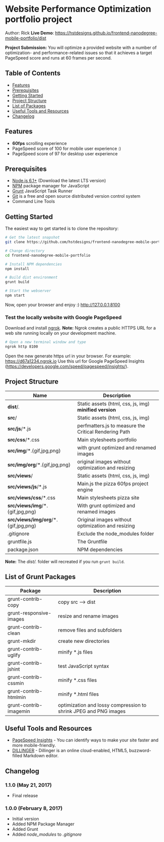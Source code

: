 # Website Performance Optimization portfolio project
Author: Rick
**Live Demo**: https://hstdesigns.github.io/frontend-nanodegree-mobile-portfolio/dist

**Project Submission:**
You will optimize a provided website with a number of optimization- and performance-related issues so that it achieves a target PageSpeed score and runs at 60 frames per second.

## Table of Contents
- [Features](#features)
- [Prerequisites](#prerequisites)
- [Getting Started](#getting-started)
- [Project Structure](#project-structure)
- [List of Packages](#list-of-grunt-packages)
- [Useful Tools and Resources](#useful-tools-and-resources)
- [Changelog](#changelog)

## Features
- **60fps** scrolling experience
- PageSpeed score of 100 for mobile user experience :)
- PageSpeed score of 97 for desktop user experience

## Prerequisites
- [Node.js 6.1+](http://nodejs.org) (Download the latest LTS version)
- [NPM](https://www.npmjs.com/) package manager for JavaScript
- [Grunt](https://gruntjs.com/) JavaScript Task Runner
- [Git](https://git-scm.com/downloads) is a free and open source distributed version control system
- Command Line Tools

## Getting Started
The easiest way to get started is to clone the repository:

```bash
# Get the latest snapshot
git clone https://github.com/hstdesigns/frontend-nanodegree-mobile-portfolio.git

# Change directory
cd frontend-nanodegree-mobile-portfolio

# Install NPM dependencies
npm install

# Build dist environment
grunt build

# Start the webserver
npm start
```
Now, open your browser and enjoy :)
http://127.0.0.1:8100

### Test the locally website with Google PageSpeed
Download and install [ngrok](https://ngrok.com/).
**Note:** Ngrok creates a public HTTPS URL for a web site running locally on your development machine.

```bash
# Open a new terminal window and type
ngrok http 8100
```

Open the new generate https url in your browser.
For example:
https://d67a1234.ngrok.io
Use this url for Google PageSpeed Insights (https://developers.google.com/speed/pagespeed/insights/).

## Project Structure
| Name                                  | Description                                                   |
| ------------------------------------- | ------------------------------------------------------------- |
| **dist**/*.*                          | Static assets (html, css, js, img) **minified version**       |
| **src**/                              | Static assets (html, css, js, img)                            |
| **src/js**/*.js                       | perfmatters.js to measure the Critical Rendering Path         |
| **src/css**/*.css                     | Main stylesheets portfolio                                    |
| **src/img**/*.{gif,jpg,png}           | with grunt optimized and renamed images                       |
| **src/img/org**/*.{gif,jpg,png}       | original images without optimization and resizing             |
| **src/views**/                        | Static assets (html, css, js, img)                            |
| **src/views/js**/*.js                 | Main.js the pizza 60fps project engine                        |
| **src/views/css**/*.css               | Main stylesheets pizza site                                   |
| **src/views/img**/*.{gif,jpg,png}     | With grunt optimized and renamed images                       |
| **src/views/img/org**/*.{gif,jpg,png} | Original images without optimization and resizing             |
| .gitignore                            | Exclude the node_modules folder                               |
| gruntfile.js                          | The Gruntfile                                                 |
| package.json                          | NPM dependencies                                              |

**Note:** The *dist/.* folder will recreated if you run `grunt build`.

## List of Grunt Packages
| Package                   | Description                                                       |
| ------------------------- | ----------------------------------------------------------------- |
| grunt-contrib-copy        | copy src --> dist                                                 |
| grunt-responsive-images   | resize and rename images                                          |
| grunt-contrib-clean       | remove files and subfolders                                       |
| grunt-mkdir               | create new directories                                            |
| grunt-contrib-uglify      | minify *.js files                                                 |
| grunt-contrib-jshint      | test JavaScript syntax                                            |
| grunt-contrib-cssmin      | minify *.css files                                                |
| grunt-contrib-htmlmin     | minify *.html files                                               |
| grunt-contrib-imagemin    | optimization and lossy compression to shrink JPEG and PNG images  |

## Useful Tools and Resources
- [PageSpeed Insights](https://developers.google.com/speed/pagespeed/insights/) - You can identify ways to make your site faster and more mobile-friendly.
- [DILLINGER](http://dillinger.io/) - Dillinger is an online cloud-enabled, HTML5, buzzword-filled Markdown editor.

## Changelog

### 1.1.0 (May 21, 2017)
- Final release

### 1.0.0 (February 8, 2017)
- Initial version
- Added NPM Package Manager
- Added Grunt
- Added *node_modules* to *.gitignore*
